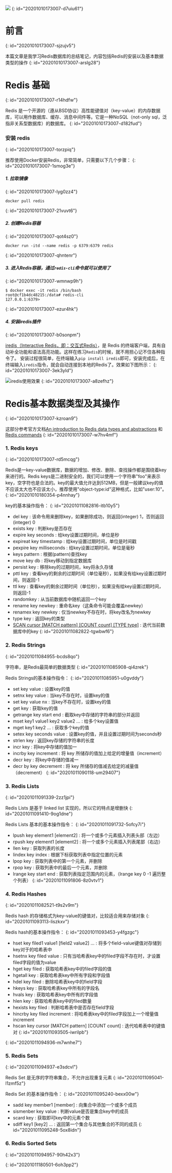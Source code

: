 ![](https://b3logfile.com/bing/20181201.jpg?imageView2/1/w/960/h/540/interlace/1/q/100)
{: id="20201010173007-d7uiu61"}

# 前言
{: id="20201010173007-sjzujv5"}

本篇文章是我学习Redis数据库的总结笔记，内容包括Redis的安装以及基本数据类型的操作
{: id="20201010173007-arslg28"}

# Redis 基础
{: id="20201010173007-r14hdfw"}

Redis 是一个开源的（遵从BSD协议）高性能键值对（key-value）的内存数据库，可以用作数据库、缓存、消息中间件等。它是一种NoSQL（not-only sql，泛指非关系型数据库）的数据库。
{: id="20201010173007-d182fud"}

### 安装 redis
{: id="20201010173007-torzpiq"}

推荐使用Docker安装Redis，非常简单，只需要以下几个步骤：
{: id="20201010173007-1smog3e"}

##### 1. 拉取镜像
{: id="20201010173007-lyg0zz4"}

```
docker pull redis
```
{: id="20201010173007-21vuvt6"}

##### 2. 创建Redis容器
{: id="20201010173007-qot4sz0"}

```
docker run -itd --name redis -p 6379:6379 redis
```
{: id="20201010173007-qhntenr"}

##### 3. 进入Redis容器，通过`redis-cli`命令就可以使用了
{: id="20201010173007-wmnwp9h"}

```
$ docker exec -it redis /bin/bash
root@cf1b4dc48215:/data# redis-cli
127.0.0.1:6379>
```
{: id="20201010173007-ezur4hk"}

##### 4. 安装iredis插件
{: id="20201010173007-b0sonpm"}

[iredis（Interactive Redis，即：交互式Redis）](https://iredis.io/)，是 Redis 的终端客户端，具有自动补全功能和语法高亮功能。这样在练习`Redis`的时候，就不用担心记不住各种指令了。 安装过程很简单，在终端输入`pip install iredis`即可，安装完成后，在终端输入`iredis`指令，就会自动连接到本地的Redis了。效果如下图所示：
{: id="20201010173007-3ek3yld"}

![iredis使用效果](https://b3logfile.com/file/2020/09/iredisdisplay-b54332fc.gif)
{: id="20201010173007-a8zefhz"}

# Redis基本数据类型及其操作
{: id="20201010173007-kzroan9"}

这部分参考官方文档[An introduction to Redis data types and abstractions](https://redis.io/topics/data-types-intro) 和 [Redis commands](https://redis.io/commands)
{: id="20201010173007-w7hv4mf"}

### 1. Redis keys
{: id="20201010173007-rd5mcqg"}

Redis是一key-value数据库，数据的增加、修改、删除、查找操作都是围绕着key来进行的。Redis keys是二进制安全的，我们可以使用一个字符串"foo"来表示key，空字符也是合法的。key的最大值允许达到512MB，但是一般建议key的值不应该太大也不应该太小，推荐使用"object-type:id"这种格式，比如"user:10"。
{: id="20201010180354-p4nnhay"}

key的基本操作指令：
{: id="20201011082816-itb10y5"}

- del key : 该命令用来删除key，如果删除成功，则返回(integer) 1，否则返回(integer) 0
- exists key : 判断key是否存在
- expire key seconds : 给key设置过期时间，单位是秒
- expireat key timestamp : 给key设置过期时间，单位是时间戳
- pexpire key milliseconds : 给key设置过期时间，单位是毫秒
- keys pattern : 根据(pattern)查找key
- move key db : 将key移动到指定数据库
- persist key : 移除key的过期时间，key将永久存储
- pttl key : 查看key的剩余的过期时间（单位毫秒），如果没有给key设置过期时间，则返回-1
- ttl key : 查看key的剩余过期时间（单位秒），如果没有给key设置过期时间，则返回-1
- randomkey : 从当前数据库中随机返回一个key
- rename key newkey : 重命名key（这条命令可能会覆盖newkey）
- renamex key newkey : 仅当newkey不存在时，将key改名为newkey
- type key : 返回key的类型
- [SCAN cursor [MATCH pattern] [COUNT count] [TYPE type]](https://redis.io/commands/scan) : 迭代当前数据库中的key
{: id="20201011082822-tgwbwf6"}

### 2. Redis Strings
{: id="20201011084955-bcds8qo"}

字符串，是Redis最简单的数据类型
{: id="20201011085908-qi4zrek"}

Redis Strings的基本操作指令：
{: id="20201011085951-u0gvddy"}

- set key value : 设置key的值
- setnx key value : 当key不存在时，设置key的值
- set key value nx : 当key不存在时，设置key的值
- get key : 获取key的值
- getrange key start end : 截取key中存储的字符串的部分并返回
- mset key1 value1 key2 value2 ... : 给多个key设置值
- mget key1 key2 ... : 获取多个key的值
- setex key seconds value : 设置key的值，并且设置过期时间为seconds秒
- strlen key : 返回key存储的字符串的长度
- incr key : 将key中存储的值加一
- incrby key increment :  将 key 所储存的值加上给定的增量值（increment）
- decr key : 将key中存储的值减一
- decr by key decrement : 将 key 所储存的值减去给定的减量值（decrement）
{: id="20201011090118-um29407"}

### 3. Redis Lists
{: id="20201011091339-2zz1jpi"}

Redis Lists 是基于 linked list 实现的，所以它的特点是增删快
{: id="20201011091410-9og1dne"}

Redis Lists 基本的基本操作指令：
{: id="20201011091732-5ofcy7i"}

- lpush key element1 [element2] : 将一个或多个元素插入列表头部（左边）
- rpush key element1 [element2] : 将一个或多个元素插入列表尾部（右边）
- llen key : 获取列表的长度
- lindex key index : 根据下标获取列表中指定位置的元素
- lpop key : 获取列表中的第一个元素，并删除
- rpop key : 获取列表中的最后一个元素，并删除
- lrange key start end : 获取列表指定范围内的元素，（lrange key 0 -1 遍历整个列表）
{: id="20201011091806-8z0vtv1"}

### 4. Redis Hashes
{: id="20201011082521-t9s2v9m"}

Redis hash 的存储格式为key-value的键值对，比较适合用来存储对象
{: id="20201011093113-liszkxv"}

Redis hash的基本操作指令：
{: id="20201011093453-y4fgzgc"}

- hset key filed1 value1 [field2 value2] ... : 将多个field-value键值对存储到key对于的哈希表中
- hsetnx key filed value : 只有当哈希表key中的filed字段不存在时，才设置filed字段的值为value
- hget key filed : 获取哈希表key中的filed字段的值
- hgetall key : 获取哈希表key中所有字段和字段值
- hdel key filed : 删除哈希表key中的field字段
- hkeys key : 获取哈希表key中所有的字段名
- hvals key : 获取哈希表key中所有的字段值
- hlen key : 获取哈希表key中的filed数量
- hexists key filed : 判断哈希表中是否存在field字段
- hincrby key filed increment : 将哈希表key中的filed字段加上一个增量值increment
- hscan key cursor [MATCH pattern] [COUNT count] : 迭代哈希表中的键值对
{: id="20201011093505-iwrilpb"}

{: id="20201011094936-m7wnhe7"}

### 5. Redis Sets
{: id="20201011094937-e3sdcvl"}

Redis Set 是无序的字符串集合，不允许出现重复元素
{: id="20201011095041-l1zmf5z"}

Redis Set 的基本操作指令：
{: id="20201011095240-bexx00w"}

- sadd key member1 [member] : 向集合中添加一个或多个成员
- sismenber key value : 判断value是否是集合key中的成员
- scard key : 获取即可key中的元素个数
- sdiff key1 [key2] ... : 返回第一个集合与其他集合的不同的成员
{: id="20201011095248-5ox8idn"}

### 6. Redis Sorted Sets
{: id="20201011094957-90h42x3"}

{: id="20201011180501-6oh3pp2"}
